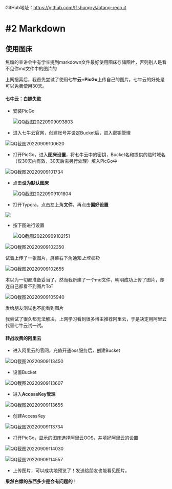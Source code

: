GitHub地址：https://github.com/f1shungry/Jotang-recruit

# #2 Markdown

## 使用图床



焦糖的宣讲会中有学长提到markdown文件最好使用图床存储图片，否则别人是看不见你md文件中的图片的

上网搜索后，我首先尝试了使用**七牛云+PicGo**上传自己的图片。七牛云的好处是可以免费使用30天。



#### 七牛云：白嫖失败



- 安装PicGo

  ![QQ截图20220909093803](https://f1sh-hungry.oss-cn-chengdu.aliyuncs.com/QQ%E6%88%AA%E5%9B%BE20220909093803.png)

  

- 进入七牛云官网，创建账号并设定Bucket后，进入密钥管理



![QQ截图20220909100620](https://f1sh-hungry.oss-cn-chengdu.aliyuncs.com/QQ%E6%88%AA%E5%9B%BE20220909100620.png)



- 打开PicGo，进入**图床设置**，将七牛云中的密钥，Bucket名和提供的临时域名（仅30天内有效，30天后需另行处理）填入PicGo中



![QQ截图20220909101734](https://f1sh-hungry.oss-cn-chengdu.aliyuncs.com/QQ%E6%88%AA%E5%9B%BE20220909101734.png)



- 点击**设为默认图床**

  

  ![QQ截图20220909101804](https://f1sh-hungry.oss-cn-chengdu.aliyuncs.com/QQ%E6%88%AA%E5%9B%BE20220909101804.png)

  

- 打开Typora，点击左上角**文件**，再点击**偏好设置**



![](https://f1sh-hungry.oss-cn-chengdu.aliyuncs.com/QQ%E6%88%AA%E5%9B%BE20220909101953.png)



- 按下图进行设置

  ![QQ截图20220909102151](https://f1sh-hungry.oss-cn-chengdu.aliyuncs.com/QQ%E6%88%AA%E5%9B%BE20220909102151.png)

![QQ截图20220909102350](https://f1sh-hungry.oss-cn-chengdu.aliyuncs.com/QQ%E6%88%AA%E5%9B%BE20220909102350.png)



试着上传了一张图片，屏幕右下角通知*上传成功*



![QQ截图20220909102655](https://f1sh-hungry.oss-cn-chengdu.aliyuncs.com/QQ%E6%88%AA%E5%9B%BE20220909102655.png)

本以为一切都准备妥当了，然而我新建了一个md文件，明明成功上传了图片，却连自己都看不到图片ToT

![QQ截图20220909105940](https://f1sh-hungry.oss-cn-chengdu.aliyuncs.com/QQ%E6%88%AA%E5%9B%BE20220909105940.png)

发给朋友测试也不能看到图片

我尝试了很久都无法解决，上网学习看到很多博主推荐阿里云，于是决定用阿里云代替七牛云试一试。



#### 转战收费的阿里云



- 进入阿里云的官网，充值开通oss服务后，创建Bucket



![QQ截图20220909113450](https://f1sh-hungry.oss-cn-chengdu.aliyuncs.com/QQ%E6%88%AA%E5%9B%BE20220909113450.png)



- 设置Bucket

  

![QQ截图20220909113607](https://f1sh-hungry.oss-cn-chengdu.aliyuncs.com/QQ%E6%88%AA%E5%9B%BE20220909113607.png)



- 进入**AccessKey管理**



![QQ截图20220909113655](https://f1sh-hungry.oss-cn-chengdu.aliyuncs.com/QQ%E6%88%AA%E5%9B%BE20220909113655.png)



- 创建AccessKey



![QQ截图20220909113734](https://f1sh-hungry.oss-cn-chengdu.aliyuncs.com/QQ%E6%88%AA%E5%9B%BE20220909113734.png)



- 打开PicGo，显示的图床选择阿里云OOS，并填好阿里云的设置



![QQ截图20220909114030](https://f1sh-hungry.oss-cn-chengdu.aliyuncs.com/QQ%E6%88%AA%E5%9B%BE20220909114030.png)

![QQ截图20220909114557](https://f1sh-hungry.oss-cn-chengdu.aliyuncs.com/QQ%E6%88%AA%E5%9B%BE20220909114557.png)

- 上传图片，可以成功地预览了！发送给朋友也能看见图片。

**果然白嫖的东西多少是会有问题的！**

